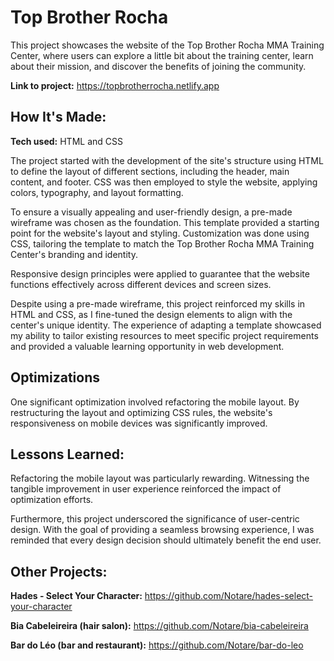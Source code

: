 # Top Brother Rocha

This project showcases the website of the Top Brother Rocha MMA Training Center, where users can explore a little bit about the training center, learn about their mission, and discover the benefits of joining the community.

**Link to project:** https://topbrotherrocha.netlify.app

## How It's Made:

**Tech used:** HTML and CSS

The project started with the development of the site's structure using HTML to define the layout of different sections, including the header, main content, and footer. CSS was then employed to style the website, applying colors, typography, and layout formatting.

To ensure a visually appealing and user-friendly design, a pre-made wireframe was chosen as the foundation. This template provided a starting point for the website's layout and styling. Customization was done using CSS, tailoring the template to match the Top Brother Rocha MMA Training Center's branding and identity.

Responsive design principles were applied to guarantee that the website functions effectively across different devices and screen sizes.

Despite using a pre-made wireframe, this project reinforced my skills in HTML and CSS, as I fine-tuned the design elements to align with the center's unique identity. The experience of adapting a template showcased my ability to tailor existing resources to meet specific project requirements and provided a valuable learning opportunity in web development.

## Optimizations

One significant optimization involved refactoring the mobile layout. By restructuring the layout and optimizing CSS rules, the website's responsiveness on mobile devices was significantly improved.

## Lessons Learned:

Refactoring the mobile layout was particularly rewarding. Witnessing the tangible improvement in user experience reinforced the impact of optimization efforts.

Furthermore, this project underscored the significance of user-centric design. With the goal of providing a seamless browsing experience, I was reminded that every design decision should ultimately benefit the end user.

## Other Projects:

**Hades - Select Your Character:** https://github.com/Notare/hades-select-your-character

**Bia Cabeleireira (hair salon):** https://github.com/Notare/bia-cabeleireira

**Bar do Léo (bar and restaurant):** https://github.com/Notare/bar-do-leo
